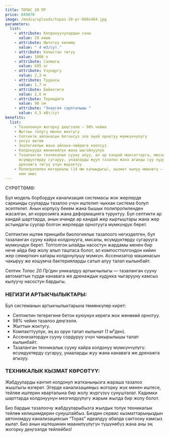 ```yaml
---
title: ТОПАС 20 ПР
price: 649870
image: /media/uploads/topas-20-pr-600x464.jpg
parameters:
  list:
    - attribute: Колдонуучулардын саны
      value: 20 киши
    - attribute: Иштетүү көлөмү
      value: " 4 м3/сут."
    - attribute: Капыстан төгүү
      value: 1000 л
    - attribute: Салмагы
      value: 695 кг
    - attribute: Узундугу
      value: 2,3 м
    - attribute: Туурасы
      value: 1,7 м
    - attribute: Бийиктиги
      value: 2,6 м
    - attribute: Тереңдиги
      value: 90 см
    - attribute: "Энергия сарпталышы "
      value: 4,5 кВт/сут
benefits:
  list:
    - Тазалоонун жогорку деңгээли – 98% чейин
    - Жыттын толугу менен жоктугу
    - Септикти айланасын бетонсуз эле оңой орнотуу мүмкүнчүлүгү
    - үнсүз иштөө
    - Экологиялык жана айлана-чөйрөгө коопсуз
    - Колдонууда жөнөкөйлүк жана ыңгайлуулук
    - Тазаланган техникалык сууну алуу, ал ар кандай максаттарга, мисалы,
      өсүмдүктөрдү сугаруу, унааларды жууп тазалоо жана агынды суу кудугуна же
      дренажга төгүү үчүн жарактуу
    - Полипропилен материалы (14 мм калыңдыгы), кызмат кылуу мөөнөтү – 50 жылдан
      кем эмес
---
```

СҮРӨТТӨМӨ:


Бул модель борбордук канализация системасы жок жерлерде саркынды сууларды тазалоо үчүн иштелип чыккан система болуп эсептелет. Анын корпусу бекем жана бышык полипропиленден жасалган, ал коррозияга жана деформацияга туруктуу. Бул септикти ар кандай шарттарда, анын ичинде ар кандай жер кыртыштары жана жер астындагы суулар болгон жерлерде орнотууга мүмкүндүк берет.

Септиктин иштөө принциби биологиялык тазалоого негизделген, бул тазаланган сууну кайра колдонууга, мисалы, өсүмдүктөрдү сугарууга мүмкүндүк берет. Топтолгон ылайды насостун жардамы менен бир нече айда бир жолу алып таштаса болот, ал компосттолгондон кийин жер семирткич катары колдонулушу мүмкүн. Ассенизатор машинасын чакыруу же кошумча бактерияларды сатып алуу талап кылынбайт.

Септик *Топас 20 Пр*’дин уникалдуу артыкчылыгы — тазаланган сууну автоматтык түрдө канавага же дренаждык кудукка чыгарууну камсыз кылуучу насостун бардыгы.

### **НЕГИЗГИ АРТЫКЧЫЛЫКТАРЫ:**

Бул системанын артыкчылыктарына төмөнкүлөр кирет:

* Септиктин тегерегине бетон куюунун кереги жок жөнөкөй орнотуу.
* 98% чейин тазалоо деңгээли.
* Жыттын жоктугу.
* Компакттуулук, эң аз орун талап кылынат (1 м²ден).
* Ассенизатордун сууну сордуруу үчүн чакырылышы талап кылынбайт.
* Тазаланган техникалык сууну кайра колдонуу мүмкүнчүлүгү: өсүмдүктөрдү сугаруу, унааларды жуу жана канавага же дренажга агызуу.

### **ТЕХНИКАЛЫК КЫЗМАТ КӨРСӨТҮҮ:**

Жабдууларды кантип колдонуп жатканыңызга жараша тазалоо жыштыгы өзгөрөт. Эгерде канализацияңыз жогорку жүк менен иштесе, тейлөө иштерин кварталына бир жолу жүргүзүү сунушталат. Кадимки шарттарда колдонуунун мезгилдүүлүгү жарым жылда бир жолу болот.

Биз бардык тазалоочу жабдууларыбызга жылдык толук техникалык тейлөө келишимдерин сунуштайбыз. Биздин сервис кызматтарыңыздын автономдуу канализациясын “Topas” идеалдуу абалда сактоону камсыз кылат. Биз анын иштешинин маанилүүлүгүн түшүнөбүз жана аны эң жогорку деңгээлде тейлейбиз!
